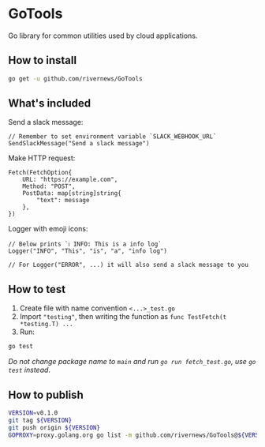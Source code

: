 # GoTools

Go library for common utilities used by cloud applications.

## How to install

```sh
go get -u github.com/rivernews/GoTools
```

## What's included

Send a slack message:

```golang
// Remember to set environment variable `SLACK_WEBHOOK_URL`
SendSlackMessage("Send a slack message")
```

Make HTTP request:

```golang
Fetch(FetchOption{
    URL: "https://example.com",
    Method: "POST",
    PostData: map[string]string{
        "text": message
    },
})
```

Logger with emoji icons:

```golang
// Below prints `ℹ️ INFO: This is a info log`
Logger("INFO", "This", "is", "a", "info log")

// For Logger("ERROR", ...) it will also send a slack message to you
```

## How to test

1. Create file with name convention `<...>_test.go`
1. Import `"testing"`, then writing the function as `func TestFetch(t *testing.T) ...`
1. Run:

```sh
go test
```

*Do not change package name to `main` and run `go run fetch_test.go`, use `go test` instead*.

## How to publish

```sh
VERSION=v0.1.0
git tag ${VERSION}
git push origin ${VERSION}
GOPROXY=proxy.golang.org go list -m github.com/rivernews/GoTools@${VERSION}
```
